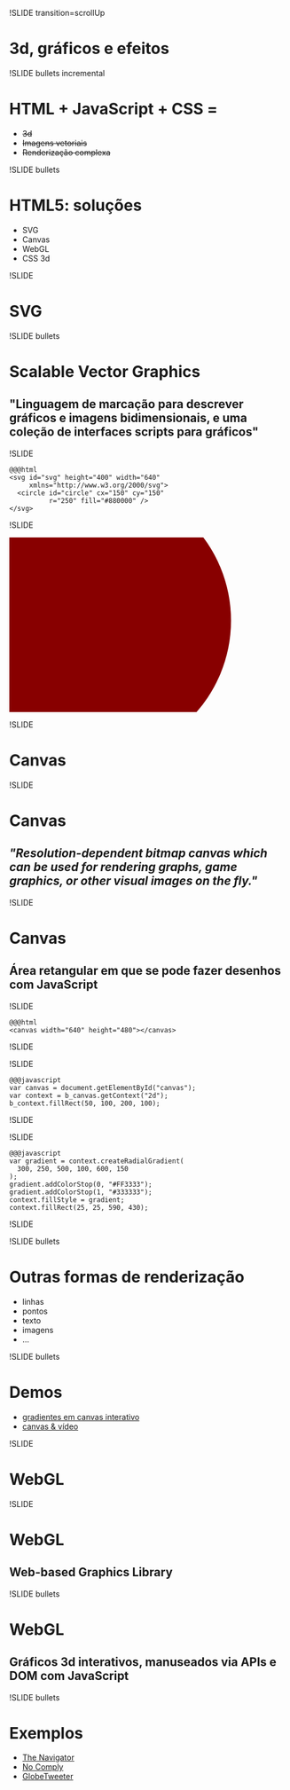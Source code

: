 !SLIDE transition=scrollUp

# 3d, gráficos e efeitos #

!SLIDE bullets incremental

# HTML + JavaScript + CSS = #

* <strike>3d</strike>
* <strike>Imagens vetoriais</strike>
* <strike>Renderização complexa</strike>

!SLIDE bullets

# HTML5: soluções #

* SVG
* Canvas
* WebGL
* CSS 3d



!SLIDE

# SVG #

!SLIDE bullets

# Scalable Vector Graphics #

## "Linguagem de marcação para descrever gráficos e imagens bidimensionais, e uma coleção de interfaces scripts para gráficos" ##

!SLIDE

    @@@html
    <svg id="svg" height="400" width="640"
         xmlns="http://www.w3.org/2000/svg">
      <circle id="circle" cx="150" cy="150"
              r="250" fill="#880000" />
    </svg>

!SLIDE

<div class="svg">
  <svg id="svg" height="400" width="640" xmlns="http://www.w3.org/2000/svg">
  <circle id="circle" cx="150" cy="150" r="250" fill="#880000" />
  </svg>
</div>





!SLIDE

# Canvas #

!SLIDE

# Canvas #

## _"Resolution-dependent bitmap canvas which can be used for rendering graphs, game graphics, or other visual images on the fly."_ ##

!SLIDE

# Canvas #

## Área retangular em que se pode fazer desenhos com JavaScript ##

!SLIDE

    @@@html
    <canvas width="640" height="480"></canvas>

!SLIDE

<div class='canvas'>
  <canvas width="640" height="480"></canvas>
</div>

!SLIDE

    @@@javascript
    var canvas = document.getElementById("canvas");
    var context = b_canvas.getContext("2d");
    b_context.fillRect(50, 100, 200, 100);

!SLIDE

<div class='canvas'>
  <canvas id="first" width="640" height="480"></canvas>
</div>
<script>
  var canvas = document.getElementById("first");
  var context = canvas.getContext("2d");
  context.fillRect(50, 100, 200, 100);
</script>

!SLIDE

    @@@javascript
    var gradient = context.createRadialGradient(
      300, 250, 500, 100, 600, 150
    );
    gradient.addColorStop(0, "#FF3333");
    gradient.addColorStop(1, "#333333");
    context.fillStyle = gradient;
    context.fillRect(25, 25, 590, 430);

!SLIDE

<div class='canvas'>
  <canvas id="second" width="640" height="480"></canvas>
</div>
<script>
  var canvas = document.getElementById("second");
  var context = canvas.getContext("2d");
  var gradient = context.createRadialGradient(
    300, 250, 500, 100, 600, 150
  );
  gradient.addColorStop(0, "#FF3333");
  gradient.addColorStop(1, "#333333");
  context.fillStyle = gradient;
  context.fillRect(25, 25, 590, 430);
</script>

!SLIDE bullets

# Outras formas de renderização #

* linhas
* pontos
* texto
* imagens
* ...

!SLIDE bullets

# Demos #

* [gradientes em canvas interativo](http://html5demos.com/canvas-grad)
* [canvas & vídeo](http://html5demos.com/video-canvas)




!SLIDE

# WebGL #

!SLIDE

# WebGL #
## Web-based Graphics Library ##

!SLIDE bullets

# WebGL #

## Gráficos 3d interativos, manuseados via APIs e DOM com JavaScript ##

!SLIDE bullets

# Exemplos #

* [The Navigator](https://mozillademos.org/demos/flight-of-the-navigator/demo.html)
* [No Comply](https://mozillademos.org/demos/nocomply/demo.html)
* [GlobeTweeter](https://mozillademos.org/demos/globetweeter/demo.html)
